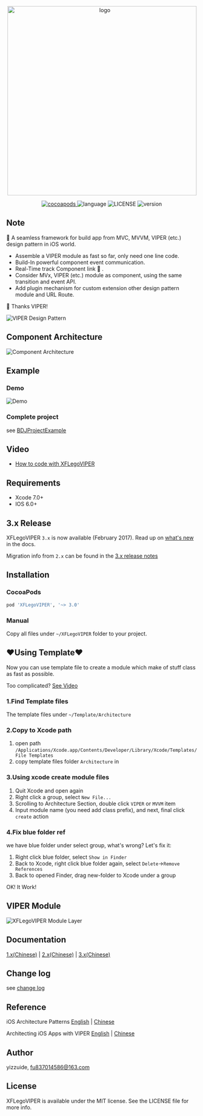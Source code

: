 <p align="center">
    <img src="./ScreenShot/logo.png" alt="logo" width="499"/>
</p>
<p align="center">
  <a href="http://cocoadocs.org/docsets/XFLegoVIPER">
  	<img src="https://img.shields.io/badge/cocoapods-v3.5.0-brightgreen.svg" alt="cocoapods" />
  </a>
  <img src="https://img.shields.io/badge/language-ObjC-orange.svg" alt="language" />
  <img src="https://img.shields.io/npm/l/express.svg" alt="LICENSE" />
  <img src="https://img.shields.io/badge/platform-ios6%2B-green.svg" alt="version" />
</p>

## Note
🚀 A seamless framework for build app from MVC, MVVM, VIPER (etc.) design pattern in iOS world.
* Assemble a VIPER module as fast so far, only need one line code.
* Build-In powerful component event communication.
* Real-Time track Component link 💫 .
* Consider MVx, VIPER (etc.) module as component, using the same transition and event API.
* Add plugin mechanism for custom extension other design pattern module and URL Route.

🍺 Thanks VIPER!

![VIPER Design Pattern](https://www.objc.io/images/issue-13/2014-06-07-viper-intro-0a53d9f8.jpg)

## Component Architecture
![Component Architecture](./ScreenShot/construct.png)

## Example
### Demo
![Demo](./ScreenShot/usage.gif)

### Complete project
see [BDJProjectExample](https://github.com/yizzuide/BDJProjectExample)

## Video
- [How to code with XFLegoVIPER](https://pan.baidu.com/s/1o8yeyN4)


## Requirements
* Xcode 7.0+
* IOS 6.0+

## 3.x Release
XFLegoVIPER `3.x` is now available (February 2017). Read up on [what's new](https://github.com/yizzuide/XFLegoVIPER/wiki/1.-Getting-Started-(%E5%BF%AB%E9%80%9F%E5%BC%80%E5%A7%8B)) in the docs.

Migration info from `2.x` can be found in the [3.x release notes](./RELEASE.md)

## Installation
### CocoaPods
```ruby
pod 'XFLegoVIPER', '~> 3.0'
```

### Manual
Copy all files under `~/XFLegoVIPER` folder  to your project.

## ❤Using Template❤
Now you can use template file to create a module which make of stuff class as fast as possible.

Too complicated? [See Video](https://pan.baidu.com/s/1mihYccw)

### 1.Find Template files
The template files under  `~/Template/Architecture`

### 2.Copy to Xcode path
1. open path `/Applications/Xcode.app/Contents/Developer/Library/Xcode/Templates/File Templates`
2. copy template files folder `Architecture` in

### 3.Using xcode create module files
1. Quit Xcode and open again
2. Right click a group, select `New File...`
3. Scrolling to Architecture Section, double click `VIPER` or `MVVM` item
4. Input module name (you need add class prefix), and next, final click `create` action

### 4.Fix blue folder ref
we have blue folder under select group, what's wrong? Let's fix it:

1. Right click blue folder, select `Show in Finder`
2. Back to Xcode, right click blue folder again, select `Delete`->`Remove References`
3. Back to opened Finder, drag new-folder to Xcode under a group

OK! It Work!

## VIPER Module
![XFLegoVIPER Module Layer](./ScreenShot/framework.png)

## Documentation
[1.x(Chinese)](./README1_5_x.md) | [2.x(Chinese)](https://github.com/yizzuide/XFLegoVIPER/blob/master/README2_5_x.md) | [3.x(Chinese)](https://github.com/yizzuide/XFLegoVIPER/wiki/1.-Getting-Started-(%E5%BF%AB%E9%80%9F%E5%BC%80%E5%A7%8B))

## Change log
see [change log](./RELEASE.md)

## Reference
iOS Architecture Patterns [English](https://medium.com/ios-os-x-development/ios-architecture-patterns-ecba4c38de52#.6tpii2lax) | [Chinese](http://www.cocoachina.com/ios/20160108/14916.html?utm_source=tuicool&utm_medium=referral)

Architecting iOS Apps with VIPER [English](https://www.objc.io/issues/13-architecture/viper/) | [Chinese](https://objccn.io/issue-13-5/)

## Author
yizzuide, fu837014586@163.com

## License
XFLegoVIPER is available under the MIT license. See the LICENSE file for more info.

